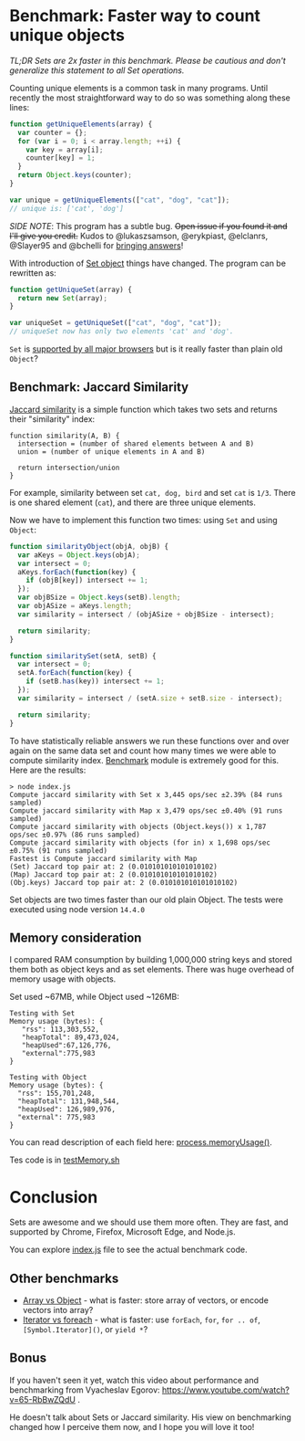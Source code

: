 # Benchmark: Faster way to count unique objects

*TL;DR Sets are 2x faster in this benchmark. Please be cautious
and don't generalize this statement to all Set operations.*

Counting unique elements is a common task in many programs.
Until recently the most straightforward way to do so was something along
these lines:

```js
function getUniqueElements(array) {
  var counter = {};
  for (var i = 0; i < array.length; ++i) {
    var key = array[i];
    counter[key] = 1;
  }
  return Object.keys(counter);
}

var unique = getUniqueElements(["cat", "dog", "cat"]);
// unique is: ['cat', 'dog']
```

_SIDE NOTE_: This program has a subtle bug. ~~Open issue if you found it and
I'll give you credit.~~ Kudos to @lukaszsamson, @erykpiast, @elclanrs, @Slayer95
and @bchelli for [bringing answers](https://github.com/anvaka/set-vs-object/issues)!

With introduction of [Set object](https://developer.mozilla.org/en-US/docs/Web/JavaScript/Reference/Global_Objects/Set)
things have changed. The program can be rewritten as:

```js
function getUniqueSet(array) {
  return new Set(array);
}

var uniqueSet = getUniqueSet(["cat", "dog", "cat"]);
// uniqueSet now has only two elements 'cat' and 'dog'.
```

`Set` is [supported by all major browsers](https://developer.mozilla.org/en-US/docs/Web/JavaScript/Reference/Global_Objects/Set#Browser_compatibility)
but is it really faster than plain old `Object`?

## Benchmark: Jaccard Similarity

[Jaccard similarity](https://en.wikipedia.org/wiki/Jaccard_index) is a simple
function which takes two sets and returns their "similarity" index:

```
function similarity(A, B) {
  intersection = (number of shared elements between A and B)
  union = (number of unique elements in A and B)

  return intersection/union
}
```

For example, similarity between set `cat, dog, bird` and set `cat` is `1/3`.
There is one shared element (`cat`), and there are three unique elements.

Now we have to implement this function two times: using `Set` and using `Object`:

```js
function similarityObject(objA, objB) {
  var aKeys = Object.keys(objA);
  var intersect = 0;
  aKeys.forEach(function(key) {
    if (objB[key]) intersect += 1;
  });
  var objBSize = Object.keys(setB).length;
  var objASize = aKeys.length;
  var similarity = intersect / (objASize + objBSize - intersect);

  return similarity;
}

function similaritySet(setA, setB) {
  var intersect = 0;
  setA.forEach(function(key) {
    if (setB.has(key)) intersect += 1;
  });
  var similarity = intersect / (setA.size + setB.size - intersect);

  return similarity;
}
```

To have statistically reliable answers we run these functions over
and over again on the same data set and count how many times we were able to
compute similarity index. [Benchmark](https://www.npmjs.com/package/benchmark)
module is extremely good for this. Here are the results:

```
> node index.js
Compute jaccard similarity with Set x 3,445 ops/sec ±2.39% (84 runs sampled)
Compute jaccard similarity with Map x 3,479 ops/sec ±0.40% (91 runs sampled)
Compute jaccard similarity with objects (Object.keys()) x 1,787 ops/sec ±0.97% (86 runs sampled)
Compute jaccard similarity with objects (for in) x 1,698 ops/sec ±0.75% (91 runs sampled)
Fastest is Compute jaccard similarity with Map
(Set) Jaccard top pair at: 2 (0.010101010101010102)
(Map) Jaccard top pair at: 2 (0.010101010101010102)
(Obj.keys) Jaccard top pair at: 2 (0.010101010101010102)
```

Set objects are two times faster than our old plain Object. The tests
were executed using node version `14.4.0`

## Memory consideration

I compared RAM consumption by building 1,000,000 string keys and stored them
both as object keys and as set elements. There was huge overhead of memory 
usage with objects.

Set used ~67MB, while Object used ~126MB:


```
Testing with Set
Memory usage (bytes): {
   "rss": 113,303,552,
   "heapTotal": 89,473,024,
   "heapUsed":67,126,776,
   "external":775,983
}

Testing with Object
Memory usage (bytes): {
  "rss": 155,701,248,
  "heapTotal": 131,948,544,
  "heapUsed": 126,989,976,
  "external": 775,983
}
```

You can read description of each field here: [process.memoryUsage()](https://nodejs.org/api/process.html#process_process_memoryusage).

Tes code is in [testMemory.sh](https://github.com/anvaka/set-vs-object/blob/master/testMemory.sh)

# Conclusion

Sets are awesome and we should use them more often. They are fast, and supported
by Chrome, Firefox, Microsoft Edge, and Node.js.

You can explore [index.js](https://github.com/anvaka/set-vs-object/blob/master/index.js)
file to see the actual benchmark code.

## Other benchmarks

* [Array vs Object](https://github.com/anvaka/array-vs-object) - what is faster:
store array of vectors, or encode vectors into array?
* [Iterator vs foreach](https://github.com/anvaka/iterator-vs-foreach) - what is faster:
use `forEach`, `for`, `for .. of`, `[Symbol.Iterator]()`, or `yield *`?


## Bonus

If you haven't seen it yet, watch this video about performance and benchmarking
from Vyacheslav Egorov: https://www.youtube.com/watch?v=65-RbBwZQdU .

He doesn't talk about Sets or Jaccard similarity. His view on benchmarking
changed how I perceive them now, and I hope you will love it too!
